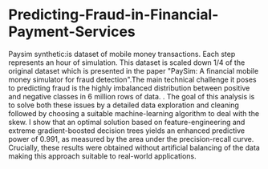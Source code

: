 # Predicting-Fraud-in-Financial-Payment-Services

Paysim synthetic:is dataset of mobile money transactions. Each step represents an hour of simulation. This dataset is scaled down 1/4 of the original dataset which is presented in the paper "PaySim: A financial mobile money simulator for fraud detection".The main technical challenge it poses to predicting fraud is the highly imbalanced distribution between positive and negative classes in 6 million rows of data. . The goal of this analysis is to solve both these issues by a detailed data exploration and cleaning followed by choosing a suitable machine-learning algorithm to deal with the skew. I show that an optimal solution based on feature-engineering and extreme gradient-boosted decision trees yields an enhanced predictive power of 0.991, as measured by the area under the precision-recall curve. Crucially, these results were obtained without artificial balancing of the data making this approach suitable to real-world applications.
